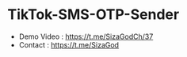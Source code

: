 # TikTok-SMS-OTP-Sender
- Demo Video : https://t.me/SizaGodCh/37
- Contact : https://t.me/SizaGod
 
